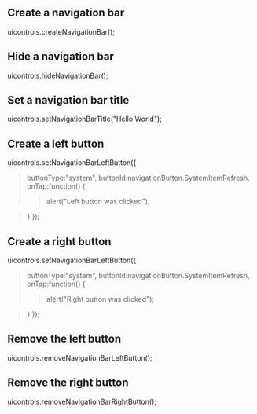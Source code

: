 ## Create a navigation bar ##

uicontrols.createNavigationBar();
## Hide a navigation bar ##

uicontrols.hideNavigationBar();
## Set a navigation bar title ##

uicontrols.setNavigationBarTitle("Hello World");
## Create a left button ##

uicontrols.setNavigationBarLeftButton({
> buttonType:"system",
> buttonId:navigationButton.SystemItemRefresh,
> onTap:function() {
> > alert("Left button was clicked");

> }
});
## Create a right button ##

uicontrols.setNavigationBarLeftButton({
> buttonType:"system",
> buttonId:navigationButton.SystemItemRefresh,
> onTap:function() {
> > alert("Right button was clicked");

> }
});
## Remove the left button ##

uicontrols.removeNavigationBarLeftButton();
## Remove the right button ##

uicontrols.removeNavigationBarRightButton();